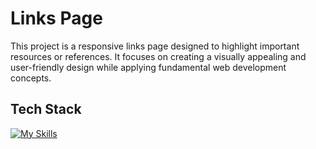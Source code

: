 # Links Page

This project is a responsive links page designed to highlight important resources or references. It focuses on creating a visually appealing and user-friendly design while applying fundamental web development concepts.

## Tech Stack

[![My Skills](https://skillicons.dev/icons?i=html,css,js)](https://skillicons.dev)
